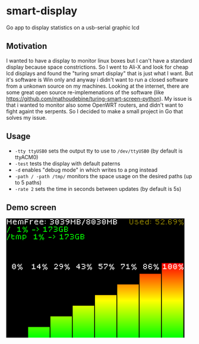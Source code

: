 # smart-display

Go app to display statistics on a usb-serial graphic lcd

## Motivation

I wanted to have a display to monitor linux boxes but I can't have a standard display because space constrictions. So I went to Ali-X and look for cheap lcd displays and found the "turing smart display" that is just what I want. But it's software is Win only and anyway i didn't want to run a closed software from a unkonwn source on my machines.
Looking at the internet, there are some great open source re-implemenations of the software (like <https://github.com/mathoudebine/turing-smart-screen-python>). My issue is that i wanted to monitor also some OpenWRT routers, and didn't want to fight againt the serpents. So I decided to make a small project in Go that solves my issue.

## Usage

- ```-tty ttyUSB0``` sets the output tty to use to ```/dev/ttyUSB0``` (by default is ttyACM0)
- ```-test``` tests the display with default paterns
- ```-d``` enables "debug mode" in which writes to a png instead
- ```-path / -path /tmp/``` monitors the space usage on the desired paths (up to 5 paths)
- ```-rate 2``` sets the time in seconds between updates (by default is 5s)

## Demo screen

![demo screen](https://github.com/Ruytaro/smart-display/blob/main/resources/demoScreen.png)
